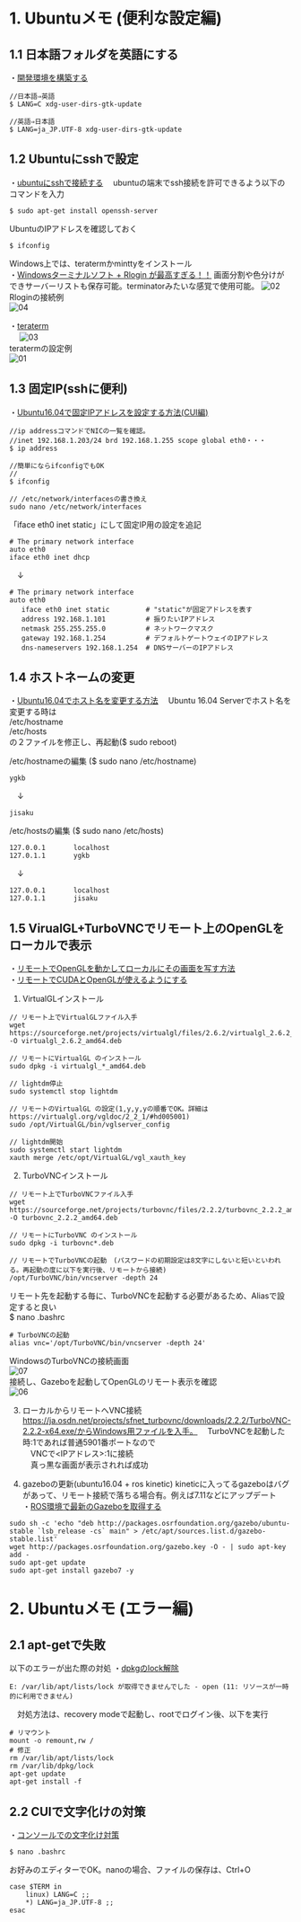 # 1. Ubuntuメモ (便利な設定編)
## 1.1 日本語フォルダを英語にする
 ・[開発環境を構築する](http://zow.hatenablog.com/entry/20160320/1458473750)　 
 ```
//日本語⇒英語
$ LANG=C xdg-user-dirs-gtk-update

//英語⇒日本語
$ LANG=ja_JP.UTF-8 xdg-user-dirs-gtk-update 
 ```

## 1.2 Ubuntuにsshで設定
 ・[ubuntuにsshで接続する](https://qiita.com/a_k0406/items/660e686285ead5ac93f4)　 
  ubuntuの端末でssh接続を許可できるよう以下のコマンドを入力  
  ```
$ sudo apt-get install openssh-server
  ```
  UbuntuのIPアドレスを確認しておく  
  ```
$ ifconfig  
  ```
  Windows上では、teratermかminttyをインストール  
 ・[Windowsターミナルソフト + Rlogin が最高すぎる！！](https://qiita.com/murachi1208/items/d6e4ce7ba75f1625fe51) 
   画面分割や色分けができサーバーリストも保存可能。terminatorみたいな感覚で使用可能。
   ![02](https://user-images.githubusercontent.com/30023363/64484329-717e6600-d24b-11e9-8fed-db4b0e53f8fc.png)  
  Rloginの接続例  
  ![04](https://user-images.githubusercontent.com/30023363/64484399-5102db80-d24c-11e9-94b9-081e00bb592f.jpg)  
  
・[teraterm](https://forest.watch.impress.co.jp/library/software/utf8teraterm/)  
 　 ![03](https://user-images.githubusercontent.com/30023363/64484368-f0739e80-d24b-11e9-8b15-082607a7ff24.jpg)  
  teratermの設定例  
  ![01](https://user-images.githubusercontent.com/30023363/64484060-fcf5f800-d247-11e9-8365-79221b5fa549.png)  
  
## 1.3 固定IP(sshに便利)
 ・[Ubuntu16.04で固定IPアドレスを設定する方法(CUI編)](https://ygkb.jp/3672)　  
 ```
 //ip addressコマンドでNICの一覧を確認。
 //inet 192.168.1.203/24 brd 192.168.1.255 scope global eth0・・・
 $ ip address

 //簡単にならifconfigでもOK
 //
 $ ifconfig

// /etc/network/interfacesの書き換え
sudo nano /etc/network/interfaces
 ```
 「iface eth0 inet static」にして固定IP用の設定を追記  
 ```
 # The primary network interface
auto eth0
iface eth0 inet dhcp
 ```
 　↓  
 ```
 # The primary network interface
auto eth0
    iface eth0 inet static         # "static"が固定アドレスを表す
    address 192.168.1.101          # 振りたいIPアドレス
    netmask 255.255.255.0          # ネットワークマスク
    gateway 192.168.1.254          # デフォルトゲートウェイのIPアドレス
    dns-nameservers 192.168.1.254  # DNSサーバーのIPアドレス
 ```

## 1.4 ホストネームの変更
 ・[Ubuntu16.04でホスト名を変更する方法](https://ygkb.jp/3974)　 
  Ubuntu 16.04 Serverでホスト名を変更する時は  
  /etc/hostname  
  /etc/hosts  
  の２ファイルを修正し、再起動($ sudo reboot)

  /etc/hostnameの編集  ($ sudo nano /etc/hostname)  
  ```
ygkb
  ```
　↓  
 ```
jisaku
 ```  

  /etc/hostsの編集  ($ sudo nano /etc/hosts)  
 ```
127.0.0.1       localhost
127.0.1.1       ygkb
 ```
　↓  
 ```
127.0.0.1       localhost
127.0.1.1       jisaku 
 ```

## 1.5 VirualGL+TurboVNCでリモート上のOpenGLをローカルで表示
 ・[リモートでOpenGLを動かしてローカルにその画面を写す方法](http://geraniums.hatenablog.com/entry/2018/05/25/151153)  
 ・[リモートでCUDAとOpenGLが使えるようにする](https://qiita.com/exthnet/items/dcb0bd94f09a2b4c9835)  
 1. VirtualGLインストール  
 ```
 // リモート上でVirtualGLファイル入手
 wget https://sourceforge.net/projects/virtualgl/files/2.6.2/virtualgl_2.6.2_amd64.deb/download -O virtualgl_2.6.2_amd64.deb 

// リモートにVirtualGL のインストール
 sudo dpkg -i virtualgl_*_amd64.deb

// lightdm停止
 sudo systemctl stop lightdm

// リモートのVirtualGL の設定(1,y,y,yの順番でOK。詳細はhttps://virtualgl.org/vgldoc/2_2_1/#hd005001)
 sudo /opt/VirtualGL/bin/vglserver_config

// lightdm開始
sudo systemctl start lightdm
xauth merge /etc/opt/VirtualGL/vgl_xauth_key

 ```
 2. TurboVNCインストール  
 ```
 // リモート上でTurboVNCファイル入手
 wget https://sourceforge.net/projects/turbovnc/files/2.2.2/turbovnc_2.2.2_amd64.deb/download -O turbovnc_2.2.2_amd64.deb
 
 // リモートにTurboVNC のインストール
 sudo dpkg -i turbovnc*.deb 
 
 // リモートでTurboVNCの起動　(パスワードの初期設定は8文字にしないと短いといわれる。再起動の度に以下を実行後、リモートから接続)
 /opt/TurboVNC/bin/vncserver -depth 24
 ```
 リモート先を起動する毎に、TurboVNCを起動する必要があるため、Aliasで設定すると良い  
 $ nano .bashrc
 ```
 # TurboVNCの起動
 alias vnc='/opt/TurboVNC/bin/vncserver -depth 24'
 ```
 
 WindowsのTurboVNCの接続画面  
 ![07](https://user-images.githubusercontent.com/30023363/64484882-78a97200-d253-11e9-9071-18a2c12a4886.jpg)  
 接続し、Gazeboを起動してOpenGLのリモート表示を確認  
 ![06](https://user-images.githubusercontent.com/30023363/64484897-9e367b80-d253-11e9-9f1d-fc107b51b107.jpg)
  
3. ローカルからリモートへVNC接続  
https://ja.osdn.net/projects/sfnet_turbovnc/downloads/2.2.2/TurboVNC-2.2.2-x64.exe/からWindows用ファイルを入手。
　TurboVNCを起動した時:1であれば普通5901番ポートなので  
　VNCで<IPアドレス>:1に接続  
　真っ黒な画面が表示されれば成功  

4. gazeboの更新(ubuntu16.04 + ros kinetic)
kineticに入ってるgazeboはバグがあって、リモート接続で落ちる場合有。例えば7.11などにアップデート  
・[ROS環境で最新のGazeboを取得する](http://scnsh.hatenablog.com/entry/2018/03/04/183800)
```
sudo sh -c 'echo "deb http://packages.osrfoundation.org/gazebo/ubuntu-stable `lsb_release -cs` main" > /etc/apt/sources.list.d/gazebo-stable.list'
wget http://packages.osrfoundation.org/gazebo.key -O - | sudo apt-key add -
sudo apt-get update
sudo apt-get install gazebo7 -y
```

# 2. Ubuntuメモ (エラー編) 
## 2.1 apt-getで失敗
 以下のエラーが出た際の対処
 ・[dpkgのlock解除](http://inside-my-box.hatenablog.com/entry/2015/05/29/013008)　
```
E: /var/lib/apt/lists/lock が取得できませんでした - open (11: リソースが一時的に利用できません) 
```
　対処方法は、recovery modeで起動し、rootでログイン後、以下を実行  
 ```
 # リマウント
 mount -o remount,rw /
 # 修正
rm /var/lib/apt/lists/lock
rm /var/lib/dpkg/lock
apt-get update
apt-get install -f
 ```
   
 ## 2.2 CUIで文字化けの対策
・[コンソールでの文字化け対策](https://qiita.com/ihyomo/items/a66660f11cfa9f9668b4)  
```
$ nano .bashrc
```
 お好みのエディターでOK。nanoの場合、ファイルの保存は、Ctrl+O   
```
case $TERM in
    linux) LANG=C ;;
    *) LANG=ja_JP.UTF-8 ;;
esac
```
